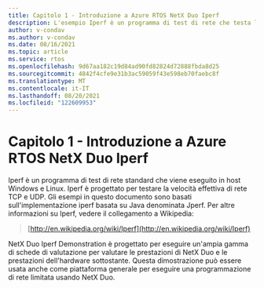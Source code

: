 ```yaml
---
title: Capitolo 1 - Introduzione a Azure RTOS NetX Duo Iperf
description: L'esempio Iperf è un programma di test di rete che testa la velocità effettiva di rete TCP e UDP.
author: v-condav
ms.author: v-condav
ms.date: 08/16/2021
ms.topic: article
ms.service: rtos
ms.openlocfilehash: 9d67aa182c19d84ad90fd82824d72888fbda8d25
ms.sourcegitcommit: 4842f4cfe9e31b3ac59059f43e598eb70faebc8f
ms.translationtype: MT
ms.contentlocale: it-IT
ms.lasthandoff: 08/20/2021
ms.locfileid: "122609953"
---
```

# <a name="chapter-1---introduction-to-azure-rtos-netx-duo-iperf"></a>Capitolo 1 - Introduzione a Azure RTOS NetX Duo Iperf

Iperf è un programma di test di rete standard che viene eseguito in host Windows e Linux. Iperf è progettato per testare la velocità effettiva di rete TCP e UDP. Gli esempi in questo documento sono basati sull'implementazione iperf basata su Java denominata Jperf. Per altre informazioni su Iperf, vedere il collegamento a Wikipedia:

> [http://en.wikipedia.org/wiki/Iperf](http://en.wikipedia.org/wiki/Iperf)

NetX Duo Iperf Demonstration è progettato per eseguire un'ampia gamma di schede di valutazione per valutare le prestazioni di NetX Duo e le prestazioni dell'hardware sottostante. Questa dimostrazione può essere usata anche come piattaforma generale per eseguire una programmazione di rete limitata usando NetX Duo.

